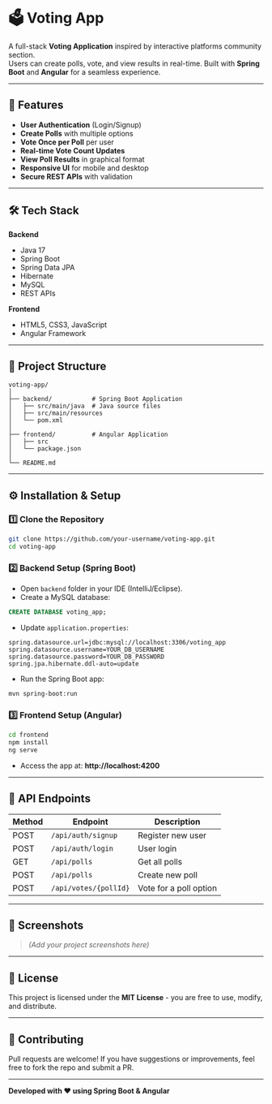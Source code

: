 # 🗳️ Voting App

A full-stack **Voting Application** inspired by interactive platforms community section.  
Users can create polls, vote, and view results in real-time. Built with **Spring Boot** and **Angular** for a seamless experience.

---

## 📌 Features
- **User Authentication** (Login/Signup)
- **Create Polls** with multiple options
- **Vote Once per Poll** per user
- **Real-time Vote Count Updates**
- **View Poll Results** in graphical format
- **Responsive UI** for mobile and desktop
- **Secure REST APIs** with validation

---

## 🛠 Tech Stack
**Backend**
- Java 17
- Spring Boot
- Spring Data JPA
- Hibernate
- MySQL
- REST APIs

**Frontend**
- HTML5, CSS3, JavaScript
- Angular Framework

---

## 📂 Project Structure
```
voting-app/
│
├── backend/           # Spring Boot Application
│   ├── src/main/java  # Java source files
│   ├── src/main/resources
│   └── pom.xml
│
├── frontend/          # Angular Application
│   ├── src
│   └── package.json
│
└── README.md
```

---

## ⚙️ Installation & Setup

### 1️⃣ Clone the Repository
```bash
git clone https://github.com/your-username/voting-app.git
cd voting-app
```

### 2️⃣ Backend Setup (Spring Boot)
- Open `backend` folder in your IDE (IntelliJ/Eclipse).
- Create a MySQL database:
```sql
CREATE DATABASE voting_app;
```
- Update `application.properties`:
```properties
spring.datasource.url=jdbc:mysql://localhost:3306/voting_app
spring.datasource.username=YOUR_DB_USERNAME
spring.datasource.password=YOUR_DB_PASSWORD
spring.jpa.hibernate.ddl-auto=update
```
- Run the Spring Boot app:
```bash
mvn spring-boot:run
```

### 3️⃣ Frontend Setup (Angular)
```bash
cd frontend
npm install
ng serve
```
- Access the app at: **http://localhost:4200**

---

## 📡 API Endpoints
| Method | Endpoint             | Description            |
|--------|----------------------|------------------------|
| POST   | `/api/auth/signup`   | Register new user      |
| POST   | `/api/auth/login`    | User login             |
| GET    | `/api/polls`         | Get all polls          |
| POST   | `/api/polls`         | Create new poll        |
| POST   | `/api/votes/{pollId}`| Vote for a poll option |

---

## 📸 Screenshots
> *(Add your project screenshots here)*

---

## 📜 License
This project is licensed under the **MIT License** - you are free to use, modify, and distribute.

---

## 🤝 Contributing
Pull requests are welcome! If you have suggestions or improvements, feel free to fork the repo and submit a PR.

---

**Developed with ❤️ using Spring Boot & Angular**
